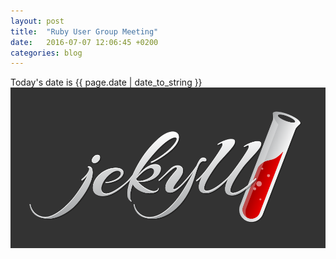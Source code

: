 ```yaml
---
layout: post
title:  "Ruby User Group Meeting"
date:   2016-07-07 12:06:45 +0200
categories: blog 
---
```

Today's date is {{ page.date | date_to_string }}
![logo](/assets/jekyll-logo.png)
